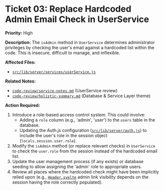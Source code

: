 # Ticket 03: Replace Hardcoded Admin Email Check in UserService

**Priority:** High

**Description:** The `isAdmin` method in `UserService` determines administrator privileges by checking the user's email against a hardcoded list within the code. This is insecure, difficult to manage, and inflexible.

**Affected Files:**

*   [`src/lib/server/services/userService.js`](src/lib/server/services/userService.js)

**Related Notes:**

*   [`code-review/service-notes.md`](code-review/service-notes.md) (UserService review)
*   [`code-review/holistic-summary.md`](code-review/holistic-summary.md) (Database & Service Layer theme)

**Action Required:**

1.  Introduce a role-based access control system. This could involve:
    *   Adding a `role` column (e.g., 'admin', 'user') to the `users` table in the database.
    *   Updating the Auth.js configuration ([`src/lib/server/auth.js`](src/lib/server/auth.js)) to include the user's role in the session object (`locals.session.user.role`).
2.  Modify the `isAdmin` method (or replace relevant checks) in `UserService` to check the `user.role` from the session instead of the hardcoded email list.
3.  Update the user management process (if any exists) or database seeding to allow assigning the 'admin' role to appropriate users.
4.  Review all places where the hardcoded check might have been implicitly relied upon (e.g., [`Header.svelte`](src/components/Header.svelte) admin link visibility depends on the session having the role correctly populated). 